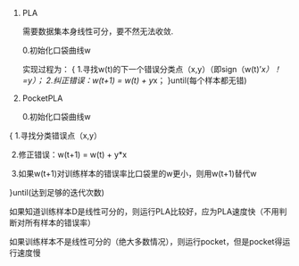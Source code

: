 1. PLA

   需要数据集本身线性可分，要不然无法收敛.

   

   0.初始化口袋曲线w

   实现过程为：
   {
   1.寻找w(t)的下一个错误分类点（x,y）（即sign（w(t)’*x）！=y）；
   2.纠正错误：w(t+1) = w(t) + y*x；
   }until(每个样本都无错)

   

2. PocketPLA
   
   
   
   0.初始化口袋曲线w

{
    1.寻找分类错误点（x,y）

​	2.修正错误：w(t+1) = w(t) + y*x

​	3.如果w(t+1)对训练样本的错误率比口袋里的w更小，则用w(t+1)替代w

}until(达到足够的迭代次数)



如果知道训练样本D是线性可分的，则运行PLA比较好，应为PLA速度快（不用判断对所有样本的错误率）

如果训练样本不是线性可分的（绝大多数情况），则运行pocket，但是pocket得运行速度慢



